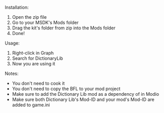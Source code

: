 Installation:
1. Open the zip file
2. Go to your MSDK's Mods folder
3. Drag the kit's folder from zip into the Mods folder
4. Done!


Usage:
1. Right-click in Graph
2. Search for DictionaryLib
3. Now you are using it


Notes:
+ You don't need to cook it
+ You don't need to copy the BFL to your mod project
+ Make sure to add the Dictionary Lib mod as a dependency of in Modio
+ Make sure both Dictionary Lib's Mod-ID and your mod's Mod-ID are added to game.ini
